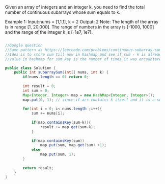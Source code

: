 Given an array of integers and an integer k, you need to find the total number of continuous subarrays whose sum equals to k.

Example 1:
Input:nums = [1,1,1], k = 2
Output: 2
Note:
The length of the array is in range [1, 20,000].
The range of numbers in the array is [-1000, 1000] and the range of the integer k is [-1e7, 1e7].

```java

//Google question
//Same pattern as https://leetcode.com/problems/continuous-subarray-sum/#/description
//Idea is to store sum till now in hashmap and see if sum - k is already present or not
//value in hashmap for sum key is the number of times it was encountered.

public class Solution {
    public int subarraySum(int[] nums, int k) {
        if(nums.length == 0) return 0;
        
        int result = 0;
        int sum = 0;
        Map<Integer, Integer> map = new HashMap<Integer, Integer>();
        map.put(0, 1); // since if arr contains k itself and it is a subarray
        
        for(int i = 0; i< nums.length ;i++){
            sum += nums[i];
            
            if(map.containsKey(sum-k)){
                result += map.get(sum-k);  
            }
            
            if(map.containsKey(sum))
                map.put(sum, map.get(sum) +1);
            else
                map.put(sum, 1);
        }
        
        return result;
    }
}
```
